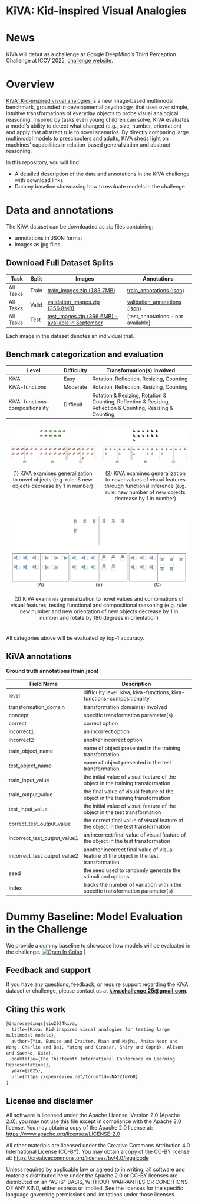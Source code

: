 # KiVA: Kid-inspired Visual Analogies

# News
KiVA will debut as a challenge at Google DeepMind’s Third Perception Challenge at ICCV 2025, [challenge website](https://kiva-challenge.github.io/).

# Overview
[KiVA: Kid-inspired visual analogies ](https://arxiv.org/abs/2407.17773) is a new image‐based multimodal benchmark, grounded in developmental psychology, that uses over simple, intuitive transformations of everyday objects to probe visual analogical reasoning. Inspired by tasks even young children can solve, KiVA evaluates a model’s ability to detect what changed (e.g., size, number, orientation) and apply that abstract rule to novel scenarios. By directly comparing large multimodal models to preschoolers and adults, KiVA sheds light on machines’ capabilities in relation-based generalization and abstract reasoning. 

In this repository, you will find:
* A detailed description of the data and annotations in the KiVA challenge with download links
* Dummy baseline showcasing how to evaluate models in the challenge 

# Data and annotations
The KiVA dataset can be downloaded as zip files containing:
* annotations in JSON format
* images as jpg files

## Download Full Dataset Splits

| Task                      | Split  | Images | Annotations |
|---------------------------|--------|--------|-------------|
| All Tasks                 | Train  |  [train_images.zip (183.7MB)](https://storage.googleapis.com/kiva-challenge/train.zip)      |  [train_annotations (json)](https://storage.googleapis.com/kiva-key/train.json)   |
| All Tasks                 | Valid  |  [validation_images.zip (356.8MB)](https://storage.googleapis.com/kiva-challenge/validation.zip)      |  [validation_annotations (json)](https://storage.googleapis.com/kiva-key/validation.json)    |
| All Tasks                 | Test  |  [test_images.zip (366.6MB) - available in September](https://storage.googleapis.com/kiva-challenge/test.zip)      |  [test_annotations - not available]   |

Each image in the dataset denotes an individual trial.

## Benchmark categorization and evaluation
| Level                          | Difficulty |Transformation(s) involved                |
|--------------------------------|------------|------------------------------------------|
| KiVA                           |   Easy     |Rotation, Reflection, Resizing, Counting  |
| KiVA-functions                 |   Moderate |Rotation, Reflection, Resizing, Counting  |
| KiVA-functions-compositionality|  Difficult |Rotation & Resizing, Rotation & Counting, Reflection & Resizing, Reflection & Counting, Resizing & Counting  |

<div style="display: flex; justify-content: space-around; align-items: flex-start; flex-wrap: wrap;">
    <div style="text-align: center; margin: 10px; flex: 1 1 30%;">
        <img src="images/k.jpg" alt="KiVA Example" style="max-width: 100%; height: auto; border-radius: 8px;">
        <p>(1) KiVA examines generalization to novel objects (e.g. rule: 6 new objects decrease by 1 in number)</p>
    </div>
    <div style="text-align: center; margin: 10px; flex: 1 1 30%;">
        <img src="images/kf.jpg" alt="KiVA-functions Example" style="max-width: 100%; height: auto; border-radius: 8px;">
        <p>(2) KiVA examines generalization to novel values of visual features through functional inference (e.g. rule: new number of new objects decrease by 1 in number)</p>
    </div>
    <div style="text-align: center; margin: 10px; flex: 1 1 30%;">
        <img src="images/kfc.jpg" alt="KiVA-functions-compositionality Example" style="max-width: 100%; height: auto; border-radius: 8px;">
        <p>(3) KiVA examines generalization to novel values and combinations of visual features, testing functional and compositional reasoning (e.g. rule: new number and new orientation of new objects decrease by 1 in number and rotate by 180 degrees in orientation)</p>
    </div>
</div>

All categories above will be evaluated by top-1 accuracy.

## KiVA annotations

**Ground truth annotations (train.json)**

| Field Name                   | Description                                                                   |
|------------------------------|-------------------------------------------------------------------------------|
| level                        | difficulty level: kiva, kiva-functions, kiva-functions-compositionality       |
| transformation_domain        | transformation domain(s) involved                                             |
| concept                      | specific transformation parameter(s)                                          |
| correct                      | correct option                                                                |
| incorrect1                   | an incorrect option                                                           |
| incorrect2                   | another incorrect option                                                      |
| train_object_name            | name of object presented in the training transformation                       |
| test_object_name             | name of object presented in the test transformation                           |
| train_input_value            | the initial value of visual feature of the object in the training transformation|
| train_output_value           | the final value of visual feature of the object in the training transformation|
| test_input_value             | the initial value of visual feature of the object in the test transformation  |
| correct_test_output_value    | the correct final value of visual feature of the object in the test transformation|
| incorrect_test_output_value1 | an incorrect final value of visual feature of the object in the test transformation|
| incorrect_test_output_value2 | another incorrect final value of visual feature of the object in the test transformation|
| seed                         | the seed used to randomly generate the stimuli and options                    |
| index                        | tracks the number of variation within the specific transformation parameter(s)|

# Dummy Baseline: Model Evaluation in the Challenge

We provide a dummy baseline to showcase how models will be evaluated in the challenge. [![Open In Colab](https://colab.research.google.com/assets/colab-badge.svg)](https://colab.research.google.com/drive/1DSLTYeoUa72eJBKBjGmQcIdMPRpEIonB?usp=sharing) |

## Feedback and support

If you have any questions, feedback, or require support regarding the KiVA dataset or challenge, please contact us at **kiva.challenge.25@gmail.com**.

## Citing this work

```
@inproceedings{yiu2024kiva,
  title={Kiva: Kid-inspired visual analogies for testing large multimodal models},
  author={Yiu, Eunice and Qraitem, Maan and Majhi, Anisa Noor and Wong, Charlie and Bai, Yutong and Ginosar, Shiry and Gopnik, Alison and Saenko, Kate},
  booktitle={The Thirteenth International Conference on Learning Representations},
  year={2025},
  url={https://openreview.net/forum?id=vNATZfmY6R}
}
```
## License and disclaimer

All software is licensed under the Apache License, Version 2.0 (Apache 2.0);
you may not use this file except in compliance with the Apache 2.0 license.
You may obtain a copy of the Apache 2.0 license at:
https://www.apache.org/licenses/LICENSE-2.0

All other materials are licensed under the Creative Commons Attribution 4.0
International License (CC-BY). You may obtain a copy of the CC-BY license at:
https://creativecommons.org/licenses/by/4.0/legalcode

Unless required by applicable law or agreed to in writing, all software and
materials distributed here under the Apache 2.0 or CC-BY licenses are
distributed on an "AS IS" BASIS, WITHOUT WARRANTIES OR CONDITIONS OF ANY KIND,
either express or implied. See the licenses for the specific language governing
permissions and limitations under those licenses.
